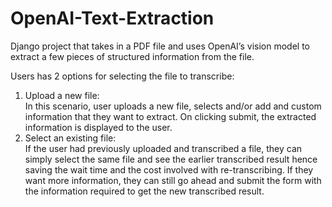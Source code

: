 # OpenAI-Text-Extraction
Django project that takes in a PDF file and uses OpenAI’s vision model to extract a few pieces of structured information from the file.

Users has 2 options for selecting the file to transcribe:
1. Upload a new file: <br>
In this scenario, user uploads a new file, selects and/or add and custom information that they want to extract. On clicking submit, the extracted information
is displayed to the user.
2. Select an existing file: <br>
If the user had previously uploaded and transcribed a file, they can simply select the same file and see the earlier transcribed result hence saving the wait time and the cost
involved with re-transcribing. If they want more information, they can still go ahead and submit the form with the information required to get the new transcribed result.
